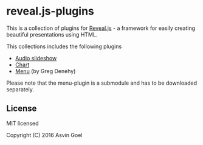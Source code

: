# reveal.js-plugins

This is a collection of plugins for [Reveal.js](https://github.com/hakimel/reveal.js) - a framework for easily creating beautiful presentations using HTML.

This collections includes the following plugins

- [Audio slideshow](https://github.com/rajgoel/reveal.js-plugins/tree/master/audio-slideshow)
- [Chart](https://github.com/rajgoel/reveal.js-plugins/tree/master/chart)
- [Menu](https://github.com/denehyg/reveal.js-menu) (by Greg Denehy)

Please note that the menu-plugin is a submodule and has to be downloaded separately.

## License

MIT licensed

Copyright (C) 2016 Asvin Goel

